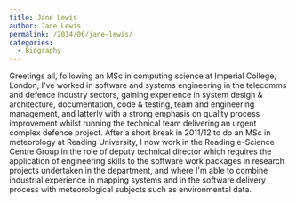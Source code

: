 ```yaml
---
title: Jane Lewis
author: Jane Lewis
permalink: /2014/06/jane-lewis/
categories:
  - Biography
---
```

Greetings all, following an MSc in computing science at Imperial College, London, I've worked in software and systems engineering in the telecomms and defence industry sectors, gaining experience in system design & architecture, documentation, code & testing, team and engineering management, and latterly with a strong emphasis on quality process improvement whilst running the technical team delivering an urgent complex defence project. After a short break in 2011/12 to do an MSc in meteorology at Reading University, I now work in the Reading e-Science Centre Group in the role of deputy technical director which requires the application of engineering skills to the software work packages in research projects undertaken in the department, and where I'm able to combine industrial experience in mapping systems and in the software delivery process with meteorological subjects such as environmental data.
